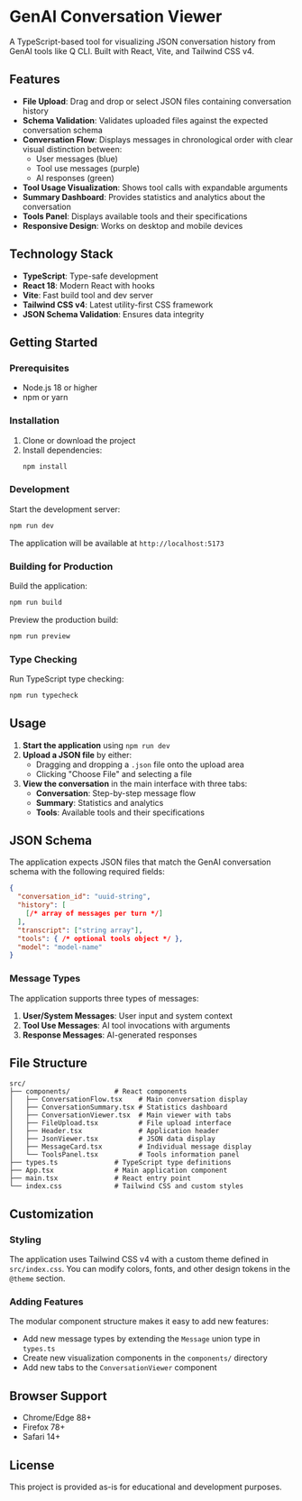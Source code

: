 # GenAI Conversation Viewer

A TypeScript-based tool for visualizing JSON conversation history from GenAI tools like Q CLI. Built with React, Vite, and Tailwind CSS v4.

## Features

- **File Upload**: Drag and drop or select JSON files containing conversation history
- **Schema Validation**: Validates uploaded files against the expected conversation schema
- **Conversation Flow**: Displays messages in chronological order with clear visual distinction between:
  - User messages (blue)
  - Tool use messages (purple) 
  - AI responses (green)
- **Tool Usage Visualization**: Shows tool calls with expandable arguments
- **Summary Dashboard**: Provides statistics and analytics about the conversation
- **Tools Panel**: Displays available tools and their specifications
- **Responsive Design**: Works on desktop and mobile devices

## Technology Stack

- **TypeScript**: Type-safe development
- **React 18**: Modern React with hooks
- **Vite**: Fast build tool and dev server
- **Tailwind CSS v4**: Latest utility-first CSS framework
- **JSON Schema Validation**: Ensures data integrity

## Getting Started

### Prerequisites

- Node.js 18 or higher
- npm or yarn

### Installation

1. Clone or download the project
2. Install dependencies:
   ```bash
   npm install
   ```

### Development

Start the development server:
```bash
npm run dev
```

The application will be available at `http://localhost:5173`

### Building for Production

Build the application:
```bash
npm run build
```

Preview the production build:
```bash
npm run preview
```

### Type Checking

Run TypeScript type checking:
```bash
npm run typecheck
```

## Usage

1. **Start the application** using `npm run dev`
2. **Upload a JSON file** by either:
   - Dragging and dropping a `.json` file onto the upload area
   - Clicking "Choose File" and selecting a file
3. **View the conversation** in the main interface with three tabs:
   - **Conversation**: Step-by-step message flow
   - **Summary**: Statistics and analytics
   - **Tools**: Available tools and their specifications

## JSON Schema

The application expects JSON files that match the GenAI conversation schema with the following required fields:

```json
{
  "conversation_id": "uuid-string",
  "history": [
    [/* array of messages per turn */]
  ],
  "transcript": ["string array"],
  "tools": { /* optional tools object */ },
  "model": "model-name"
}
```

### Message Types

The application supports three types of messages:

1. **User/System Messages**: User input and system context
2. **Tool Use Messages**: AI tool invocations with arguments
3. **Response Messages**: AI-generated responses

## File Structure

```
src/
├── components/           # React components
│   ├── ConversationFlow.tsx    # Main conversation display
│   ├── ConversationSummary.tsx # Statistics dashboard
│   ├── ConversationViewer.tsx  # Main viewer with tabs
│   ├── FileUpload.tsx          # File upload interface
│   ├── Header.tsx              # Application header
│   ├── JsonViewer.tsx          # JSON data display
│   ├── MessageCard.tsx         # Individual message display
│   └── ToolsPanel.tsx          # Tools information panel
├── types.ts              # TypeScript type definitions
├── App.tsx               # Main application component
├── main.tsx              # React entry point
└── index.css             # Tailwind CSS and custom styles
```

## Customization

### Styling

The application uses Tailwind CSS v4 with a custom theme defined in `src/index.css`. You can modify colors, fonts, and other design tokens in the `@theme` section.

### Adding Features

The modular component structure makes it easy to add new features:

- Add new message types by extending the `Message` union type in `types.ts`
- Create new visualization components in the `components/` directory
- Add new tabs to the `ConversationViewer` component

## Browser Support

- Chrome/Edge 88+
- Firefox 78+
- Safari 14+

## License

This project is provided as-is for educational and development purposes.
